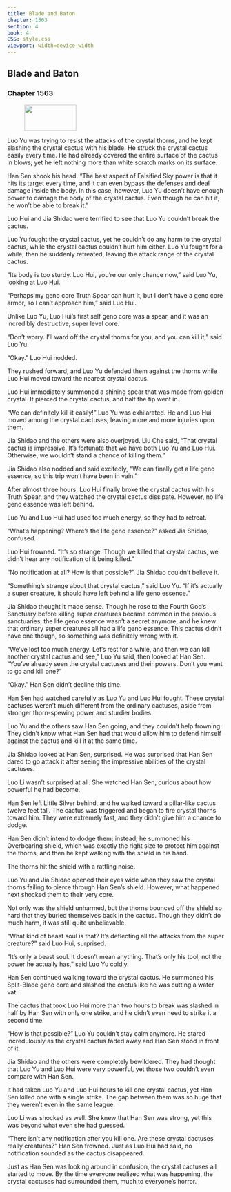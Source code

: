 ```yaml
---
title: Blade and Baton
chapter: 1563
section: 4
book: 4
CSS: style.css
viewport: width=device-width
---
```


## Blade and Baton

### Chapter 1563

<figure>
	<img src="../Images/gem.gif" alt="" id="gem" width="120" height="60" />
</figure>

Luo Yu was trying to resist the attacks of the crystal thorns, and he kept slashing the crystal cactus with his blade. He struck the crystal cactus easily every time. He had already covered the entire surface of the cactus in blows, yet he left nothing more than white scratch marks on its surface.

Han Sen shook his head. “The best aspect of Falsified Sky power is that it hits its target every time, and it can even bypass the defenses and deal damage inside the body. In this case, however, Luo Yu doesn’t have enough power to damage the body of the crystal cactus. Even though he can hit it, he won’t be able to break it.”

Luo Hui and Jia Shidao were terrified to see that Luo Yu couldn’t break the cactus.

Luo Yu fought the crystal cactus, yet he couldn’t do any harm to the crystal cactus, while the crystal cactus couldn’t hurt him either. Luo Yu fought for a while, then he suddenly retreated, leaving the attack range of the crystal cactus.

“Its body is too sturdy. Luo Hui, you’re our only chance now,” said Luo Yu, looking at Luo Hui.

“Perhaps my geno core Truth Spear can hurt it, but I don’t have a geno core armor, so I can’t approach him,” said Luo Hui.

Unlike Luo Yu, Luo Hui’s first self geno core was a spear, and it was an incredibly destructive, super level core.

“Don’t worry. I’ll ward off the crystal thorns for you, and you can kill it,” said Luo Yu.

“Okay.” Luo Hui nodded.

They rushed forward, and Luo Yu defended them against the thorns while Luo Hui moved toward the nearest crystal cactus.

Luo Hui immediately summoned a shining spear that was made from golden crystal. It pierced the crystal cactus, and half the tip went in.

“We can definitely kill it easily!” Luo Yu was exhilarated. He and Luo Hui moved among the crystal cactuses, leaving more and more injuries upon them.

Jia Shidao and the others were also overjoyed. Liu Che said, “That crystal cactus is impressive. It’s fortunate that we have both Luo Yu and Luo Hui. Otherwise, we wouldn’t stand a chance of killing them.”

Jia Shidao also nodded and said excitedly, “We can finally get a life geno essence, so this trip won’t have been in vain.”

After almost three hours, Luo Hui finally broke the crystal cactus with his Truth Spear, and they watched the crystal cactus dissipate. However, no life geno essence was left behind.

Luo Yu and Luo Hui had used too much energy, so they had to retreat.

“What’s happening? Where’s the life geno essence?” asked Jia Shidao, confused.

Luo Hui frowned. “It’s so strange. Though we killed that crystal cactus, we didn’t hear any notification of it being killed.”

“No notification at all? How is that possible?” Jia Shidao couldn’t believe it.

“Something’s strange about that crystal cactus,” said Luo Yu. “If it’s actually a super creature, it should have left behind a life geno essence.”

Jia Shidao thought it made sense. Though he rose to the Fourth God’s Sanctuary before killing super creatures became common in the previous sanctuaries, the life geno essence wasn’t a secret anymore, and he knew that ordinary super creatures all had a life geno essence. This cactus didn’t have one though, so something was definitely wrong with it.

“We’ve lost too much energy. Let’s rest for a while, and then we can kill another crystal cactus and see,” Luo Yu said, then looked at Han Sen. “You’ve already seen the crystal cactuses and their powers. Don’t you want to go and kill one?”

“Okay.” Han Sen didn’t decline this time.

Han Sen had watched carefully as Luo Yu and Luo Hui fought. These crystal cactuses weren’t much different from the ordinary cactuses, aside from stronger thorn-spewing power and sturdier bodies.

Luo Yu and the others saw Han Sen going, and they couldn’t help frowning. They didn’t know what Han Sen had that would allow him to defend himself against the cactus and kill it at the same time.

Jia Shidao looked at Han Sen, surprised. He was surprised that Han Sen dared to go attack it after seeing the impressive abilities of the crystal cactuses.

Luo Li wasn’t surprised at all. She watched Han Sen, curious about how powerful he had become.

Han Sen left Little Silver behind, and he walked toward a pillar-like cactus twelve feet tall. The cactus was triggered and began to fire crystal thorns toward him. They were extremely fast, and they didn’t give him a chance to dodge.

Han Sen didn’t intend to dodge them; instead, he summoned his Overbearing shield, which was exactly the right size to protect him against the thorns, and then he kept walking with the shield in his hand.

The thorns hit the shield with a rattling noise.

Luo Yu and Jia Shidao opened their eyes wide when they saw the crystal thorns failing to pierce through Han Sen’s shield. However, what happened next shocked them to their very core.

Not only was the shield unharmed, but the thorns bounced off the shield so hard that they buried themselves back in the cactus. Though they didn’t do much harm, it was still quite unbelievable.

“What kind of beast soul is that? It’s deflecting all the attacks from the super creature?” said Luo Hui, surprised.

“It’s only a beast soul. It doesn’t mean anything. That’s only his tool, not the power he actually has,” said Luo Yu coldly.

Han Sen continued walking toward the crystal cactus. He summoned his Split-Blade geno core and slashed the cactus like he was cutting a water vat.

The cactus that took Luo Hui more than two hours to break was slashed in half by Han Sen with only one strike, and he didn’t even need to strike it a second time.

“How is that possible?” Luo Yu couldn’t stay calm anymore. He stared incredulously as the crystal cactus faded away and Han Sen stood in front of it.

Jia Shidao and the others were completely bewildered. They had thought that Luo Yu and Luo Hui were very powerful, yet those two couldn’t even compare with Han Sen.

It had taken Luo Yu and Luo Hui hours to kill one crystal cactus, yet Han Sen killed one with a single strike. The gap between them was so huge that they weren’t even in the same league.

Luo Li was shocked as well. She knew that Han Sen was strong, yet this was beyond what even she had guessed.

“There isn’t any notification after you kill one. Are these crystal cactuses really creatures?” Han Sen frowned. Just as Luo Hui had said, no notification sounded as the cactus disappeared.

Just as Han Sen was looking around in confusion, the crystal cactuses all started to move. By the time everyone realized what was happening, the crystal cactuses had surrounded them, much to everyone’s horror.